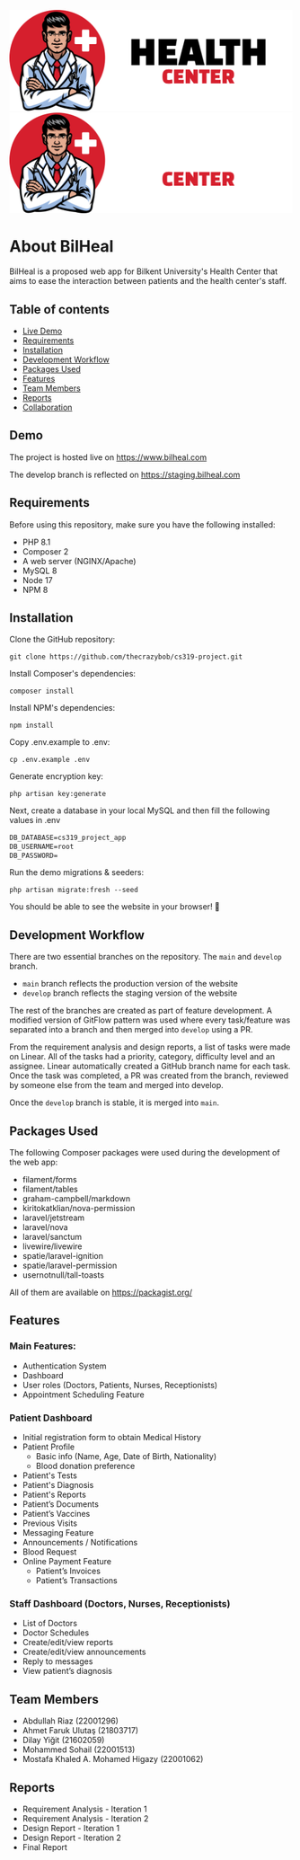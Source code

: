 ![Health Center Light Logo](/public/img/logo.png#gh-light-mode-only)
![Health Center Dark Logo](/public/img/logo-dark.png#gh-dark-mode-only)

# About BilHeal
BilHeal is a proposed web app for Bilkent University's Health Center that aims to ease the interaction between patients and the health center's staff.

## Table of contents

- [Live Demo](#demo)
- [Requirements](#requirements)
- [Installation](#installation)
- [Development Workflow](#development-workflow)
- [Packages Used](#packages-used)
- [Features](#features)
- [Team Members](#team-members)
- [Reports](#reports)
- [Collaboration](#collaboration)

## Demo

The project is hosted live on https://www.bilheal.com

The develop branch is reflected on https://staging.bilheal.com

## Requirements

Before using this repository, make sure you have the following installed:
* PHP 8.1
* Composer 2
* A web server (NGINX/Apache)
* MySQL 8
* Node 17
* NPM 8

## Installation

Clone the GitHub repository:
```
git clone https://github.com/thecrazybob/cs319-project.git
```

Install Composer's dependencies:
```
composer install
```

Install NPM's dependencies:
```
npm install
```

Copy .env.example to .env:
```
cp .env.example .env
```

Generate encryption key:
```
php artisan key:generate
```

Next, create a database in your local MySQL and then fill the following values in .env
```
DB_DATABASE=cs319_project_app
DB_USERNAME=root
DB_PASSWORD=
```

Run the demo migrations & seeders:
```
php artisan migrate:fresh --seed
```

You should be able to see the website in your browser! 🥳

## Development Workflow

There are two essential branches on the repository. The `main` and `develop` branch.
* `main` branch reflects the production version of the website
* `develop` branch reflects the staging version of the website

The rest of the branches are created as part of feature development. A modified version of GitFlow pattern was used where every task/feature was separated into a branch and then merged into `develop` using a PR.

From the requirement analysis and design reports, a list of tasks were made on Linear. All of the tasks had a priority, category, difficulty level and an assignee. Linear automatically created a GitHub branch name for each task. Once the task was completed, a PR was created from the branch, reviewed by someone else from the team and merged into develop.

Once the `develop` branch is stable, it is merged into `main`.

## Packages Used

The following Composer packages were used during the development of the web app:

* filament/forms
* filament/tables
* graham-campbell/markdown
* kiritokatklian/nova-permission
* laravel/jetstream
* laravel/nova
* laravel/sanctum
* livewire/livewire
* spatie/laravel-ignition
* spatie/laravel-permission
* usernotnull/tall-toasts

All of them are available on https://packagist.org/

## Features
### Main Features:
* Authentication System
* Dashboard
* User roles (Doctors, Patients, Nurses, Receptionists)
* Appointment Scheduling Feature

### Patient Dashboard
* Initial registration form to obtain Medical History
* Patient Profile
	* Basic info (Name, Age, Date of Birth, Nationality)
	* Blood donation preference
* Patient's Tests
* Patient's Diagnosis
* Patient's Reports
* Patient’s Documents
* Patient’s Vaccines
* Previous Visits
* Messaging Feature
* Announcements / Notifications
* Blood Request
* Online Payment Feature
	* Patient’s Invoices
	* Patient’s Transactions

### Staff Dashboard (Doctors, Nurses, Receptionists)
* List of Doctors
* Doctor Schedules
* Create/edit/view reports
* Create/edit/view announcements
* Reply to messages
* View patient’s diagnosis

## Team Members
* Abdullah Riaz (22001296)
* Ahmet Faruk Ulutaş (21803717)
* Dilay Yiğit (21602059)
* Mohammed Sohail (22001513)
* Mostafa Khaled A. Mohamed Higazy (22001062)

## Reports

* Requirement Analysis - Iteration 1
* Requirement Analysis - Iteration 2
* Design Report - Iteration 1
* Design Report - Iteration 2
* Final Report
